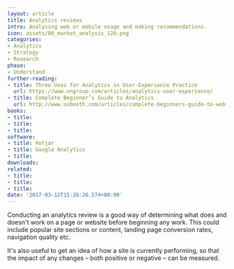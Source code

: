 ```yaml
---
layout: article
title: Analytics reviews
intro: Analysing web or mobile usage and making recommendations.
icon: assets/08_market_analysis_128.png
categories:
- Analytics
- Strategy
- Research
phase:
- Understand
further-reading:
- title: Three Uses for Analytics in User-Experience Practice
  url: https://www.nngroup.com/articles/analytics-user-experience/
- title: Complete Beginner’s Guide to Analytics
  url: http://www.uxbooth.com/articles/complete-beginners-guide-to-web-analytics-and-measurement/
books:
- title: 
- title: 
- title: 
software:
- title: Hotjar
- title: Google Analytics
- title: 
downloads: 
related:
- title: 
- title: 
- title: 
date: '2017-03-12T15:26:26.574+00:00'
---
```

Conducting an analytics review is a good way of determining what does and doesn't work on a page or website before beginning any work. This could include popular site sections or content, landing page conversion rates, navigation quality etc.

It's also useful to get an idea of how a site is currently performing, so that the impact of any changes – both positive or negative – can be measured.
